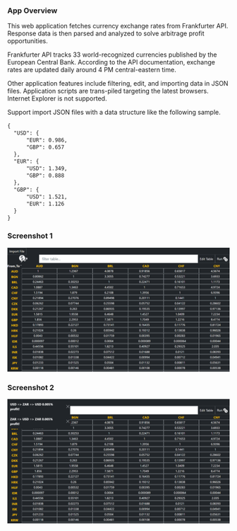 ### App Overview

This web application fetches currency exchange rates from Frankfurter API. Response data is then parsed and analyzed to solve arbitrage profit opportunities.

Frankfurter API tracks 33 world-recognized currencies published by the European Central Bank. According to the API documentation, exchange rates are updated daily around 4 PM central-eastern time.

Other application features include filtering, edit, and importing data in JSON files. Application scripts are trans-piled targeting the latest browsers. Internet Explorer is not supported.

Support import JSON files with a data structure like the following sample.

    {
      "USD": {
          "EUR": 0.986,
          "GBP": 0.657
      },
      "EUR": {
          "USD": 1.349,
          "GBP": 0.888
      },
      "GBP": {
          "USD": 1.521,
          "EUR": 1.126
      }
    }

### Screenshot 1

![screenshot 1](https://github.com/jinlin2001/portfolio/blob/main/public/arbit-1.png)

### Screenshot 2

![screenshot 2](https://github.com/jinlin2001/portfolio/blob/main/public/arbit-2.png)

